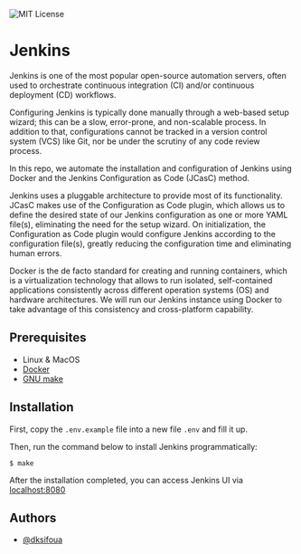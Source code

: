 ![MIT License](https://img.shields.io/github/license/dksifoua/Jenkins-Configuration-as-Code?color=blue&label=License)


# Jenkins

Jenkins is one of the most popular open-source automation servers, often used to orchestrate continuous integration (CI) and/or continuous deployment (CD) workflows.

Configuring Jenkins is typically done manually through a web-based setup wizard; this can be a slow, error-prone, and non-scalable process. In addition to that,
configurations cannot be tracked in a version control system (VCS) like Git, nor be under the scrutiny of any code review process.

In this repo, we automate the installation and configuration of Jenkins using Docker and the Jenkins Configuration as Code (JCasC) method.

Jenkins uses a pluggable architecture to provide most of its functionality. JCasC makes use of the Configuration as Code plugin, which allows us to define the desired 
state of our Jenkins configuration as one or more YAML file(s), eliminating the need for the setup wizard. On initialization, the Configuration as Code plugin would 
configure Jenkins according to the configuration file(s), greatly reducing the configuration time and eliminating human errors.

Docker is the de facto standard for creating and running containers, which is a virtualization technology that allows to run isolated, self-contained applications consistently 
across different operation systems (OS) and hardware architectures. We will run our Jenkins instance using Docker to take advantage of this consistency and cross-platform capability.

## Prerequisites

* Linux & MacOS
* [Docker](https://www.docker.com/)
* [GNU make](https://www.gnu.org/software/make/manual/make.html#toc-Overview-of-make)

## Installation

First, copy the `.env.example` file into a new file `.env` and fill it up.

Then, run the command below to install Jenkins programmatically:

```shell
$ make
```

After the installation completed, you can access Jenkins UI via [localhost:8080](http://localhost:8080/)

## Authors

- [@dksifoua](https://www.github.com/dksifoua)
